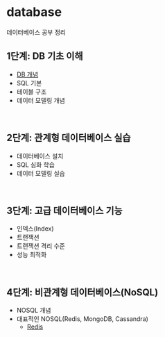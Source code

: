 # database
데이터베이스 공부 정리

## 1단계: DB 기초 이해
- [DB 개념](https://github.com/Han00903/database/blob/main/Database%20%EA%B0%9C%EB%85%90)
- SQL 기본
- 테이블 구조
- 데이터 모델링 개념
<br>

## 2단계: 관계형 데이터베이스 실습
- 데이터베이스 설치
- SQL 심화 학습
- 데이터 모델링 실습
<br>

## 3단계: 고급 데이터베이스 기능
- 인덱스(Index)
- 트랜잭션
- 트랜잭션 격리 수준
- 성능 최적화
<br>

## 4단계: 비관계형 데이터베이스(NoSQL)
- NOSQL 개념
- 대표적인 NOSQL(Redis, MongoDB, Cassandra)
  - [Redis](https://github.com/Han00903/database/blob/main/Redis%20%EC%A0%95%EB%A6%AC)
